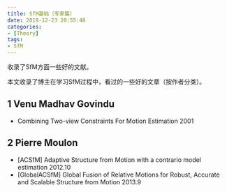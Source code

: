 ```yaml
---
title: SfM基础（专家篇）
date: 2019-12-23 20:55:48
categories:
- [Theory]
tags:
- SfM
---
```

收录了SfM方面一些好的文献。
<!-- more -->
本文收录了博主在学习SfM过程中，看过的一些好的文章（按作者分类）。
## 1 Venu Madhav Govindu
- Combining Two-view Constraints For Motion Estimation 2001

## 2 Pierre  Moulon
- [ACSfM] Adaptive Structure from Motion with a contrario model estimation 2012.10
- [GlobalACSfM] Global Fusion of Relative Motions for Robust, Accurate and Scalable Structure from Motion 2013.9